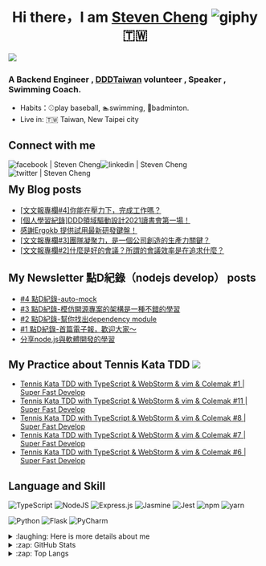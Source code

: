 <div align="center">
<h1>Hi there，I am <a href="https://blog.chiwencheng.com">Steven Cheng</a> <img src="https://media.giphy.com/media/hvRJCLFzcasrR4ia7z/giphy.gif" width="25px" alt="giphy"> 🇹🇼 </h1>
</div>


![](https://visitor-badge.glitch.me/badge?page_id=steven130169.steven130169)
<br />

### A Backend Engineer , [DDDTaiwan](https://www.ddd-tw.com) volunteer , Speaker , Swimming Coach.
- Habits：⚾play baseball, 🏊swimming, 🏸badminton.
- Live in: 🇹🇼 Taiwan, New Taipei city

## Connect with me
<div>
<a href="https://www.facebook.com/zheng.q.wen.96/">
<img align="left" alt="facebook | Steven Cheng"  src="https://img.icons8.com/plasticine/40/000000/facebook-new.png" />
 </a>
<a href="https://www.linkedin.com/in/chiwen-cheng/">
<img align="left" alt="linkedin | Steven Cheng"  src="https://img.icons8.com/plasticine/40/000000/linkedin.png" />
 </a>
<a href="https://twitter.com/stevencheng71">
<img align="left" alt="twitter | Steven Cheng"  src="https://img.icons8.com/plasticine/40/000000/twitter--v2.png" />
 </a>
</div>

<br>

## My Blog posts

<!-- BLOG-POST-LIST:START -->
- [[文文報專欄#4]你能在壓力下，完成工作嗎？](https://blog.chiwencheng.com/ni-neng-zai-ya-li-xia-wan-cheng-gong-zuo-ma/)
- [[個人學習紀錄]DDD領域驅動設計2021讀書會第一場！](https://blog.chiwencheng.com/domain-driven-design-2021-book-club/)
- [感謝Ergokb 提供試用最新研發鍵盤！](https://blog.chiwencheng.com/ergokb-keyboard/)
- [[文文報專欄#3]團隊凝聚力，是一個公司創造的生產力關鍵？](https://blog.chiwencheng.com/team-cohesiveness/)
- [[文文報專欄#2]什麼是好的會議？所謂的會議效率是在追求什麼？](https://blog.chiwencheng.com/meeting-skill/)
<!-- BLOG-POST-LIST:END -->

## My Newsletter 點D紀錄（nodejs develop） posts
<!-- SUBSTACK:START -->
- [#4 點D紀錄-auto-mock](https://nodejsdevelop.substack.com/p/4-d-auto-mock)
- [#3 點D紀錄-模仿開源專案的架構是一種不錯的學習](https://nodejsdevelop.substack.com/p/3-d)
- [#2 點D紀錄-幫你找出dependency module](https://nodejsdevelop.substack.com/p/2-d)
- [#1 點D紀錄-首篇電子報，歡迎大家～](https://nodejsdevelop.substack.com/p/1-nodejs-develop)
- [分享node.js與軟體開發的學習](https://nodejsdevelop.substack.com/p/coming-soon)
<!-- SUBSTACK:END -->

## My Practice about Tennis Kata TDD ![](https://img.icons8.com/cute-clipart/40/000000/youtube.png)
<!-- YOUTUBE-PLAYLIST:START -->
- [Tennis Kata TDD with TypeScript &amp; WebStorm &amp; vim &amp; Colemak #1 | Super Fast Develop](https://www.youtube.com/watch?v=fF1v-Fr5BQw)
- [Tennis Kata TDD with TypeScript &amp; WebStorm &amp; vim &amp; Colemak #11 | Super Fast Develop](https://www.youtube.com/watch?v=ZtibdQl1MNg)
- [Tennis Kata TDD with TypeScript &amp; WebStorm &amp; vim &amp; Colemak #8 | Super Fast Develop](https://www.youtube.com/watch?v=yyvygcXBnuw)
- [Tennis Kata TDD with TypeScript &amp; WebStorm &amp; vim &amp; Colemak #7 | Super Fast Develop](https://www.youtube.com/watch?v=lhJRMWOzhwE)
- [Tennis Kata TDD with TypeScript &amp; WebStorm &amp; vim &amp; Colemak #6 | Super Fast Develop](https://www.youtube.com/watch?v=-R8mtXIISPM)
<!-- YOUTUBE-PLAYLIST:END -->


## Language and Skill
<p>
<img  alt="TypeScript" src="https://img.shields.io/badge/typescript-%23007ACC.svg?style=for-the-badge&logo=typescript&logoColor=white"/>
<img  alt="NodeJS" src="https://img.shields.io/badge/node.js-%2343853D.svg?style=for-the-badge&logo=node-dot-js&logoColor=white"/>
<img  alt="Express.js" src="https://img.shields.io/badge/express.js-%23404d59.svg?style=for-the-badge&logo=express&logoColor=%2361DAFB"/>
<img  alt="Jasmine" src="https://img.shields.io/badge/jasmine-%238A4182.svg?style=for-the-badge&logo=jasmine&logoColor=white" />
<img alt="Jest"  src="https://img.shields.io/badge/Jest-C21325?style=for-the-badge&logo=jest&logoColor=white"/>
<img alt="npm" src="https://img.shields.io/badge/npm-CB3837?style=for-the-badge&logo=npm&logoColor=white"/>
<img alt="yarn" src="https://img.shields.io/badge/Yarn-2C8EBB?style=for-the-badge&logo=yarn&logoColor=white"/>
</p>
<p>
<img  alt="Python" src="https://img.shields.io/badge/python-%2314354C.svg?style=for-the-badge&logo=python&logoColor=white"/>
<img  alt="Flask" src="https://img.shields.io/badge/flask-%23000.svg?style=for-the-badge&logo=flask&logoColor=white"/>
<img  alt="PyCharm" src="https://img.shields.io/badge/pycharm-143?style=for-the-badge&logo=pycharm&logoColor=black&color=black&labelColor=green"/>
</p>


<details>
 <summary> :laughing: Here is more details about me</summary>


<!--START_SECTION:waka-->
![Code Time](http://img.shields.io/badge/Code%20Time-948%20hrs%2048%20mins-blue)

![Profile Views](http://img.shields.io/badge/Profile%20Views-76-blue)

**🐱 My GitHub Data** 

> 📦 35.9 kB Used in GitHub's Storage 
 > 
> 🏆 51 Contributions in the Year 2023
 > 
> 🚫 Not Opted to Hire
 > 
> 📜 37 Public Repositories 
 > 
> 🔑 1 Private Repositories 
 > 
**I'm an Early 🐤** 

```text
🌞 Morning                63 commits          ███████░░░░░░░░░░░░░░░░░░   28.51 % 
🌆 Daytime                119 commits         █████████████░░░░░░░░░░░░   53.85 % 
🌃 Evening                39 commits          ████░░░░░░░░░░░░░░░░░░░░░   17.65 % 
🌙 Night                  0 commits           ░░░░░░░░░░░░░░░░░░░░░░░░░   00.00 % 
```
📅 **I'm Most Productive on Saturday** 

```text
Monday                   17 commits          ██░░░░░░░░░░░░░░░░░░░░░░░   07.69 % 
Tuesday                  11 commits          █░░░░░░░░░░░░░░░░░░░░░░░░   04.98 % 
Wednesday                13 commits          █░░░░░░░░░░░░░░░░░░░░░░░░   05.88 % 
Thursday                 47 commits          █████░░░░░░░░░░░░░░░░░░░░   21.27 % 
Friday                   46 commits          █████░░░░░░░░░░░░░░░░░░░░   20.81 % 
Saturday                 49 commits          ██████░░░░░░░░░░░░░░░░░░░   22.17 % 
Sunday                   38 commits          ████░░░░░░░░░░░░░░░░░░░░░   17.19 % 
```


📊 **This Week I Spent My Time On** 

```text
🕑︎ Time Zone: Asia/Taipei

💬 Programming Languages: 
JavaScript               4 hrs               █████████████░░░░░░░░░░░░   50.13 % 
sh                       2 hrs 8 mins        ███████░░░░░░░░░░░░░░░░░░   26.84 % 
Other                    1 hr 40 mins        █████░░░░░░░░░░░░░░░░░░░░   20.95 % 
Markdown                 4 mins              ░░░░░░░░░░░░░░░░░░░░░░░░░   01.02 % 
GitIgnore file           4 mins              ░░░░░░░░░░░░░░░░░░░░░░░░░   00.85 % 

🔥 Editors: 
IntelliJ                 4 hrs 10 mins       █████████████░░░░░░░░░░░░   52.21 % 
Zsh                      1 hr 59 mins        ██████░░░░░░░░░░░░░░░░░░░   24.96 % 
Google Calendar          1 hr                ███░░░░░░░░░░░░░░░░░░░░░░   12.52 % 
Zoom                     40 mins             ██░░░░░░░░░░░░░░░░░░░░░░░   08.42 % 
Unknown Editor           9 mins              ░░░░░░░░░░░░░░░░░░░░░░░░░   01.88 % 

🐱‍💻 Projects: 
odyssey-lift-off-part1   2 hrs 8 mins        ███████░░░░░░░░░░░░░░░░░░   26.75 % 
Unknown Project          1 hr 40 mins        █████░░░░░░░░░░░░░░░░░░░░   20.95 % 
Terminal                 1 hr 22 mins        ████░░░░░░░░░░░░░░░░░░░░░   17.17 % 
odyssey-lift-off-part3   1 hr 16 mins        ████░░░░░░░░░░░░░░░░░░░░░   16.06 % 
odyssey-lift-off-part2   58 mins             ███░░░░░░░░░░░░░░░░░░░░░░   12.15 % 

💻 Operating System: 
Mac                      6 hrs 18 mins       ████████████████████░░░░░   79.05 % 
Unknown OS               1 hr 40 mins        █████░░░░░░░░░░░░░░░░░░░░   20.95 % 
```

**I Mostly Code in TypeScript** 

```text
TypeScript               7 repos             ██████████░░░░░░░░░░░░░░░   41.18 % 
C#                       2 repos             ███░░░░░░░░░░░░░░░░░░░░░░   11.76 % 
CSS                      2 repos             ███░░░░░░░░░░░░░░░░░░░░░░   11.76 % 
Vue                      1 repo              █░░░░░░░░░░░░░░░░░░░░░░░░   05.88 % 
Jupyter Notebook         1 repo              █░░░░░░░░░░░░░░░░░░░░░░░░   05.88 % 
```



**Timeline**

![Lines of Code chart](https://raw.githubusercontent.com/steven130169/steven130169/main/assets/bar_graph.png)


 Last Updated on 06/05/2023 16:21:53 UTC
<!--END_SECTION:waka-->

</details>


<details>
<summary> :zap: GitHub Stats</summary>
<img src="https://github-readme-stats.vercel.app/api?username=steven130169" alt="Steven Cheng 's Github Stats">
</details>
<details>
<summary> :zap: Top Langs</summary>
<img src="https://github-readme-stats.vercel.app/api/top-langs/?username=steven130169&hide=jupyter&layout=compact" alt="Steven Cheng 's Top Langs">
</details>

